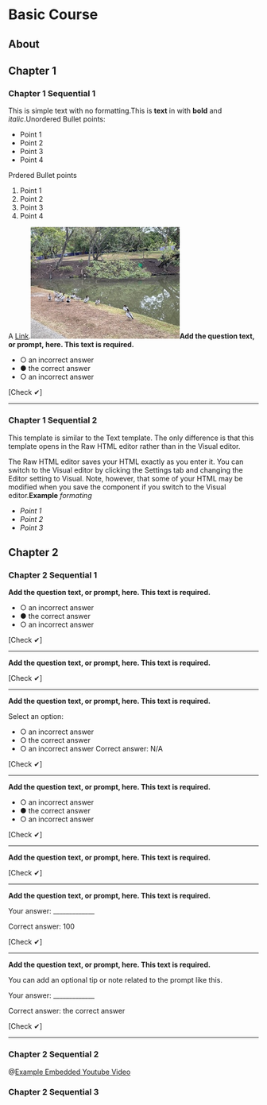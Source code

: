 # Basic Course

## About

## Chapter 1

### Chapter 1 Sequential 1
This is simple text with no formatting.This is **text** in with **bold** and _italic_.Unordered Bullet points:

* Point 1
* Point 2
* Point 3
* Point 4

Prdered Bullet points

1. Point 1
2. Point 2
3. Point 3
4. Point 4

A [Link](https://www.google.com).![UQ Ducks](media/uq_duck_meeting.jpg)**Add the question text, or prompt, here. This text is required.**

- ○ an incorrect answer
- ● the correct answer
- ○ an incorrect answer

[Check ✔]

---


### Chapter 1 Sequential 2
This template is similar to the Text template. The only difference is that this template opens in the Raw HTML editor rather than in the Visual editor.

The Raw HTML editor saves your HTML exactly as you enter it. You can switch to the Visual editor by clicking the Settings tab and changing the Editor setting to Visual. Note, however, that some of your HTML may be modified when you save the component if you switch to the Visual editor.**Example** _formating_

* _Point 1_
* _Point 2_
* _Point 3_
## Chapter 2

### Chapter 2 Sequential 1
**Add the question text, or prompt, here. This text is required.**

- ○ an incorrect answer
- ● the correct answer
- ○ an incorrect answer

[Check ✔]

---

**Add the question text, or prompt, here. This text is required.**


[Check ✔]

---

**Add the question text, or prompt, here. This text is required.**

Select an option:
- ○ an incorrect answer
- ○ the correct answer
- ○ an incorrect answer
Correct answer: N/A

[Check ✔]

---

**Add the question text, or prompt, here. This text is required.**

- ○ an incorrect answer
- ● the correct answer
- ○ an incorrect answer

[Check ✔]

---

**Add the question text, or prompt, here. This text is required.**


[Check ✔]

---

**Add the question text, or prompt, here. This text is required.**

Your answer: _____________

Correct answer: 100

[Check ✔]

---

**Add the question text, or prompt, here. This text is required.**

You can add an optional tip or note related to the prompt like this.

Your answer: _____________

Correct answer: the correct answer

[Check ✔]

---


### Chapter 2 Sequential 2
@[Example Embedded Youtube Video](https://www.youtube.com/watch?v=X3IA65a8dMg)


### Chapter 2 Sequential 3
